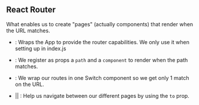 ## React Router

What enables us to create "pages" (actually components) that render when the URL matches.

- <Router>: Wraps the App to provide the router capabilities. We only use it when setting up in index.js
- <Route>: We register as props a `path` and a `component` to render when the path matches.
- <Switch>: We wrap our routes in one Switch component so we get only 1 match on the URL.

- <Links > || <NavLinks >: Help us navigate between our different pages by using the `to` prop.
